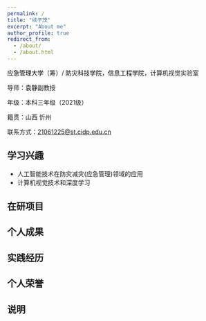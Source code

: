```yaml
---
permalink: /
title: "续子茂"
excerpt: "About me"
author_profile: true
redirect_from: 
  - /about/
  - /about.html
---
```

<a href="https://www.ncist.edu.cn/Home/" style="text-decoration:none; color:black;">应急管理大学</a>（筹）/ <a href="https://www.cidp.edu.cn/" style="text-decoration:none; color:black;">防灾科技学院</a>，<a href="https://ie.cidp.edu.cn/index.jsp" style="text-decoration:none; color:black;">信息工程学院</a>，计算机视觉实验室

导师：<a href="https://baike.baidu.com/item/%E8%A2%81%E9%9D%99/63116510?fr=ge_ala" style="text-decoration:none; color:black;">袁静</a>副教授

年级：本科三年级（2021级）

籍贯：山西 忻州

联系方式：21061225@st.cidp.edu.cn




## 学习兴趣

* 人工智能技术在防灾减灾(应急管理)领域的应用
* 计算机视觉技术和深度学习



## 在研项目



## 个人成果





## 实践经历





## 个人荣誉







## 说明




